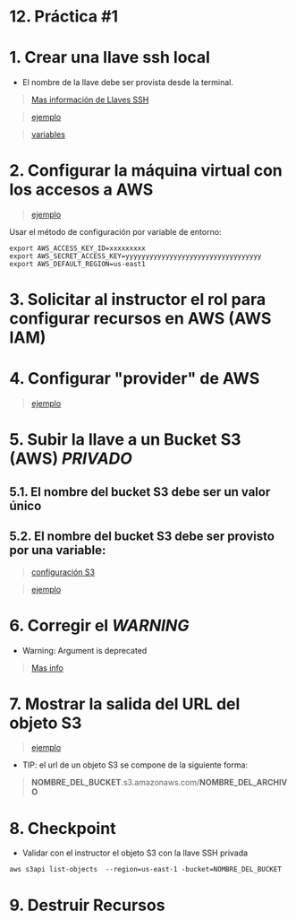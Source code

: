 # 12. Práctica #1 <!-- omit in toc -->

# 1. Crear una llave ssh local
- El nombre de la llave debe ser provista desde la terminal.


> [Mas información de Llaves SSH](https://registry.terraform.io/providers/hashicorp/tls/latest/docs/resources/private_key)

>[ejemplo](https://github.com/cachac/TerraformLabs/blob/main/06.Atributos.md#9-dependencia-impl%C3%ADcita-crear-el-archivo-keytf)

> [variables](https://github.com/cachac/TerraformLabs/blob/main/05.Variables%20Input.md#8-agregar-una-nueva-variable-sin-valor-por-defecto)

# 2. Configurar la máquina virtual con los accesos a AWS
> [ejemplo](https://github.com/cachac/TerraformLabs/blob/main/11.AWS.md#2-configurar-cliente-aws-en-la-m%C3%A1quina-virtual)

Usar el método de configuración por variable de entorno:
```vim
export AWS_ACCESS_KEY_ID=xxxxxxxxx
export AWS_SECRET_ACCESS_KEY=yyyyyyyyyyyyyyyyyyyyyyyyyyyyyyyyyy
export AWS_DEFAULT_REGION=us-east1
```

# 3. Solicitar al instructor el rol para configurar recursos en AWS (AWS IAM)

# 4. Configurar "provider" de AWS
> [ejemplo](https://github.com/cachac/TerraformLabs/blob/main/11.AWS.md#6-crear-el-archivo-providertf)

# 5. Subir la llave a un Bucket S3 (AWS) *PRIVADO*
## 5.1. El nombre del bucket S3 debe ser un valor único
## 5.2. El nombre del bucket S3 debe ser provisto por una variable:

> [configuración S3](https://registry.terraform.io/providers/hashicorp/aws/latest/docs/resources/s3_bucket)

> [ejemplo](https://github.com/cachac/TerraformLabs/blob/main/11.AWS.md#9-crear-s3-bucket-almacenamiento)

# 6. Corregir el *WARNING*
-  Warning: Argument is deprecated

> [Mas info](https://registry.terraform.io/providers/hashicorp/aws/latest/docs/resources/s3_object)

# 7. Mostrar la salida del URL del objeto S3
> [ejemplo](https://github.com/cachac/TerraformLabs/blob/main/06.Atributos.md#5-crear-el-archivo-outputtf)

- TIP: el url de un objeto S3 se compone de la siguiente forma:

> **NOMBRE_DEL_BUCKET**.s3.amazonaws.com/**NOMBRE_DEL_ARCHIVO**

# 8. Checkpoint
- Validar con el instructor el objeto S3 con la llave SSH privada
```vim
aws s3api list-objects  --region=us-east-1 -bucket=NOMBRE_DEL_BUCKET
```

# 9. Destruir Recursos
